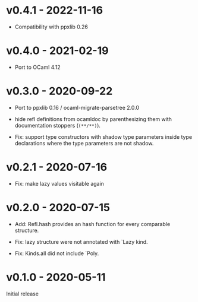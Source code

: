 # v0.4.1 - 2022-11-16
- Compatibility with ppxlib 0.26

# v0.4.0 - 2021-02-19
- Port to OCaml 4.12

# v0.3.0 - 2020-09-22
- Port to ppxlib 0.16 / ocaml-migrate-parsetree 2.0.0

- hide refl definitions from ocamldoc by parenthesizing them with documentation
  stoppers (`(**/**)`).

- Fix: support type constructors with shadow type parameters inside type
  declarations where the type parameters are not shadow.

# v0.2.1 - 2020-07-16
- Fix: make lazy values visitable again

# v0.2.0 - 2020-07-15
- Add: Refl.hash provides an hash function for every comparable structure.

- Fix: lazy structure were not annotated with `Lazy kind.

- Fix: Kinds.all did not include `Poly.

# v0.1.0 - 2020-05-11
Initial release
